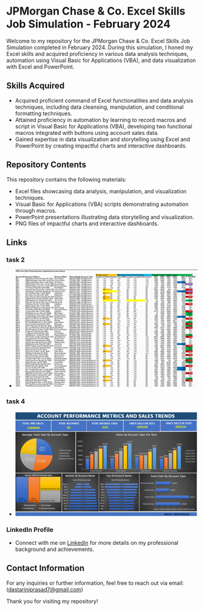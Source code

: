 # JPMorgan Chase & Co. Excel Skills Job Simulation - February 2024

Welcome to my repository for the JPMorgan Chase & Co. Excel Skills Job Simulation completed in February 2024. During this simulation, I honed my Excel skills and acquired proficiency in various data analysis techniques, automation using Visual Basic for Applications (VBA), and data visualization with Excel and PowerPoint.

## Skills Acquired

- Acquired proficient command of Excel functionalities and data analysis techniques, including data cleansing, manipulation, and conditional formatting techniques.
- Attained proficiency in automation by learning to record macros and script in Visual Basic for Applications (VBA), developing two functional macros integrated with buttons using account sales data.
- Gained expertise in data visualization and storytelling using Excel and PowerPoint by creating impactful charts and interactive dashboards.

## Repository Contents

This repository contains the following materials:

- Excel files showcasing data analysis, manipulation, and visualization techniques.
- Visual Basic for Applications (VBA) scripts demonstrating automation through macros.
- PowerPoint presentations illustrating data storytelling and visualization.
- PNG files of impactful charts and interactive dashboards.

## Links

### task 2 
- ![task 1.png](https://github.com/TPrasad98/JP_MORGAN_EXCEL_SKILLS/blob/main/TASK_2/TASK2.png)
### task 4 
- ![Dashboard1.png](https://github.com/TPrasad98/JP_MORGAN_EXCEL_SKILLS/blob/main/TASK_4/Screenshot%202024-02-22%20011158.png)


### LinkedIn Profile
- Connect with me on [LinkedIn](https://www.linkedin.com/in/yourprofile) for more details on my professional background and achievements.

## Contact Information

For any inquiries or further information, feel free to reach out via email: (dastariniprasad7@gmail.com)

Thank you for visiting my repository!

